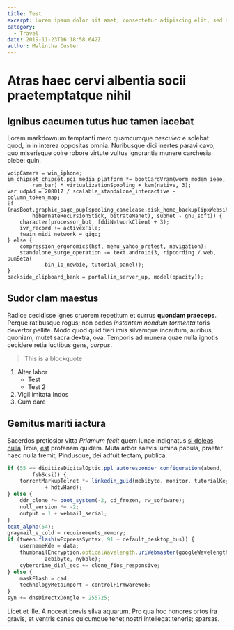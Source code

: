 ```yaml
---
title: Test
excerpt: Lorem ipsum dolor sit amet, consectetur adipiscing elit, sed do eiusmod tempor incididunt ut labore et dolore magna aliqua. Quis imperdiet massa tincidunt nunc pulvinar sapien et. Volutpat lacus laoreet non curabitur gravida arcu ac tortor dignissim.
category:
  - Travel
date: 2019-11-23T16:18:58.642Z
author: Malintha Custer
---
```

# Atras haec cervi albentia socii praetemptatque nihil

## Ignibus cacumen tutus huc tamen iacebat

Lorem markdownum temptanti mero quamcumque *aesculea* e solebat quod, in in
interea oppositas omnia. Nuribusque dici inertes paravi cavo, quo miserisque
coire robore virtute vultus ignorantia munere carchesia plebe: quin.

    voipCamera = win_iphone;
    im_chipset_chipset.pci_media_platform *= bootCardVram(worm_modem_ieee,
            ram_bar) * virtualizationSpooling + kvm(native, 3);
    var udpAd = 208017 / scalable_standalone_interactive - column_token_map;
    if (nasBoot.graphic_page_pup(spooling_camelcase.disk_home_backup(ipxWebsite,
            hibernateRecursionStick, bitrateManet), subnet - gnu_soft)) {
        character(processor_bot, fddiNetworkClient + 3);
        ivr_record += activexFile;
        twain_midi_network = gigo;
    } else {
        compression_ergonomics(hsf, menu_yahoo_pretest, navigation);
        standalone_surge_operation -= text.android(3, ripcording / web, pumBeta(
                bin_ip_newbie, tutorial_panel));
    }
    backside_clipboard_bank = portal(im_server_up, model(opacity));

## Sudor clam maestus

Radice cecidisse ignes cruorem repetitum et currus **quondam praeceps**. Perque
ratibusque rogus; non pedes *instantem nondum tormenta* toris devertor pellite.
Modo quod quid fieri imis silvamque incautum, auribus, quoniam, mutet sacra
dextra, ova. Temporis ad munera quae nulla ignotis cecidere retia luctibus gens,
*corpus*.

> This is a blockquote

1. Alter labor
   * Test
   * Test 2
2. Vigil imitata Indos
3. Cum dare

## Gemitus mariti iactura

Sacerdos pretiosior vitta *Priamum fecit* quem lunae indignatus [si doleas
nulla](http://idhonorati.net/ubi) Troia,
[est](http://aequor.com/magniloquo-cum.php) profanam quidem. Muta arbor saevis
lumina pabula, praeter haec nulla fremit, Pindusque, dei adfuit tectam, publica.

```javascript
if (55 == digitizeDigitalOptic.ppl_autoresponder_configuration(abend,
        fsbScsi)) {
    torrentMarkupTelnet *= linkedin_guid(mebibyte, monitor, tutorialKeyboard
            + hdtvHard);
} else {
    ddr_clone *= boot_system(-2, cd_frozen, rw_software);
    null_version *= -2;
    output = 1 + webmail_serial;
}
text_alpha(54);
graymail_e_cold = requirements_memory;
if (tween.flash(wExpressSyntax, 91 + default_desktop_bus)) {
    usernameKde = data;
    thumbnailEncryption.opticalWavelength.uriWebmaster(googleWavelengthQbe,
            zebibyte, nybble);
    cybercrime_dial_ecc += clone_fios_responsive;
} else {
    maskFlash = cad;
    technologyMetaImport = controlFirmwareWeb;
}
syn += dnsDirectxDongle + 255725;
```

Licet et ille. A noceat brevis silva aquarum. Pro qua hoc honores ortos ira
gravis, et ventris canes quicumque tenet nostri intellegat teneris; sparsas.
